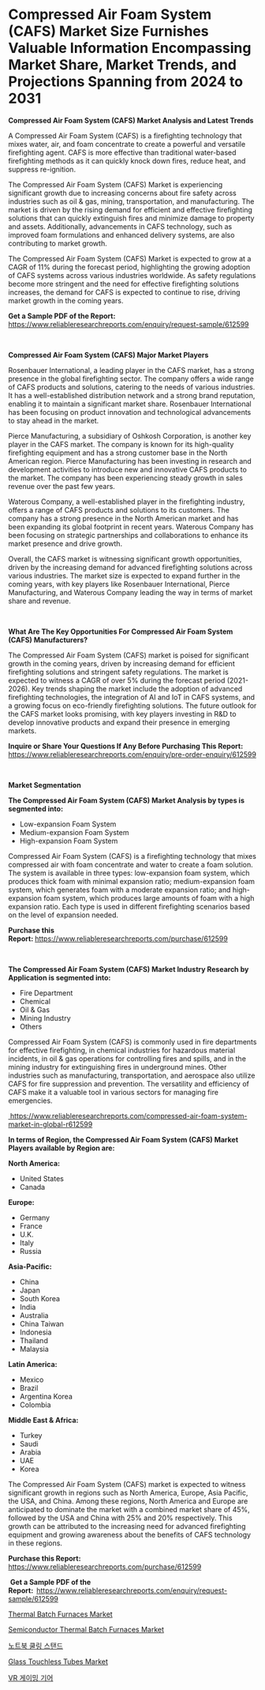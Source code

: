 <p><h1>Compressed Air Foam System (CAFS) Market Size Furnishes Valuable Information Encompassing Market Share, Market Trends, and Projections Spanning from 2024 to 2031</h1></p><p><strong>Compressed Air Foam System (CAFS) Market Analysis and Latest Trends</strong></p>
<p><p>A Compressed Air Foam System (CAFS) is a firefighting technology that mixes water, air, and foam concentrate to create a powerful and versatile firefighting agent. CAFS is more effective than traditional water-based firefighting methods as it can quickly knock down fires, reduce heat, and suppress re-ignition.</p><p>The Compressed Air Foam System (CAFS) Market is experiencing significant growth due to increasing concerns about fire safety across industries such as oil & gas, mining, transportation, and manufacturing. The market is driven by the rising demand for efficient and effective firefighting solutions that can quickly extinguish fires and minimize damage to property and assets. Additionally, advancements in CAFS technology, such as improved foam formulations and enhanced delivery systems, are also contributing to market growth.</p><p>The Compressed Air Foam System (CAFS) Market is expected to grow at a CAGR of 11% during the forecast period, highlighting the growing adoption of CAFS systems across various industries worldwide. As safety regulations become more stringent and the need for effective firefighting solutions increases, the demand for CAFS is expected to continue to rise, driving market growth in the coming years.</p></p>
<p><strong>Get a Sample PDF of the Report:&nbsp;</strong> <a href="https://www.reliableresearchreports.com/enquiry/request-sample/612599">https://www.reliableresearchreports.com/enquiry/request-sample/612599</a></p>
<p>&nbsp;</p>
<p><strong>Compressed Air Foam System (CAFS) Major Market Players</strong></p>
<p><p>Rosenbauer International, a leading player in the CAFS market, has a strong presence in the global firefighting sector. The company offers a wide range of CAFS products and solutions, catering to the needs of various industries. It has a well-established distribution network and a strong brand reputation, enabling it to maintain a significant market share. Rosenbauer International has been focusing on product innovation and technological advancements to stay ahead in the market.</p><p>Pierce Manufacturing, a subsidiary of Oshkosh Corporation, is another key player in the CAFS market. The company is known for its high-quality firefighting equipment and has a strong customer base in the North American region. Pierce Manufacturing has been investing in research and development activities to introduce new and innovative CAFS products to the market. The company has been experiencing steady growth in sales revenue over the past few years.</p><p>Waterous Company, a well-established player in the firefighting industry, offers a range of CAFS products and solutions to its customers. The company has a strong presence in the North American market and has been expanding its global footprint in recent years. Waterous Company has been focusing on strategic partnerships and collaborations to enhance its market presence and drive growth.</p><p>Overall, the CAFS market is witnessing significant growth opportunities, driven by the increasing demand for advanced firefighting solutions across various industries. The market size is expected to expand further in the coming years, with key players like Rosenbauer International, Pierce Manufacturing, and Waterous Company leading the way in terms of market share and revenue.</p></p>
<p>&nbsp;</p>
<p><strong>What Are The Key Opportunities For Compressed Air Foam System (CAFS) Manufacturers?</strong></p>
<p><p>The Compressed Air Foam System (CAFS) market is poised for significant growth in the coming years, driven by increasing demand for efficient firefighting solutions and stringent safety regulations. The market is expected to witness a CAGR of over 5% during the forecast period (2021-2026). Key trends shaping the market include the adoption of advanced firefighting technologies, the integration of AI and IoT in CAFS systems, and a growing focus on eco-friendly firefighting solutions. The future outlook for the CAFS market looks promising, with key players investing in R&D to develop innovative products and expand their presence in emerging markets.</p></p>
<p><strong>Inquire or Share Your Questions If Any Before Purchasing This Report:</strong> <a href="https://www.reliableresearchreports.com/enquiry/pre-order-enquiry/612599">https://www.reliableresearchreports.com/enquiry/pre-order-enquiry/612599</a></p>
<p>&nbsp;</p>
<p><strong>Market Segmentation</strong></p>
<p><strong>The Compressed Air Foam System (CAFS) Market Analysis by types is segmented into:</strong></p>
<p><ul><li>Low-expansion Foam System</li><li>Medium-expansion Foam System</li><li>High-expansion Foam System</li></ul></p>
<p><p>Compressed Air Foam System (CAFS) is a firefighting technology that mixes compressed air with foam concentrate and water to create a foam solution. The system is available in three types: low-expansion foam system, which produces thick foam with minimal expansion ratio; medium-expansion foam system, which generates foam with a moderate expansion ratio; and high-expansion foam system, which produces large amounts of foam with a high expansion ratio. Each type is used in different firefighting scenarios based on the level of expansion needed.</p></p>
<p><strong>Purchase this Report:&nbsp;</strong><a href="https://www.reliableresearchreports.com/purchase/612599">https://www.reliableresearchreports.com/purchase/612599</a></p>
<p>&nbsp;</p>
<p><strong>The Compressed Air Foam System (CAFS) Market Industry Research by Application is segmented into:</strong></p>
<p><ul><li>Fire Department</li><li>Chemical</li><li>Oil & Gas</li><li>Mining Industry</li><li>Others</li></ul></p>
<p><p>Compressed Air Foam System (CAFS) is commonly used in fire departments for effective firefighting, in chemical industries for hazardous material incidents, in oil & gas operations for controlling fires and spills, and in the mining industry for extinguishing fires in underground mines. Other industries such as manufacturing, transportation, and aerospace also utilize CAFS for fire suppression and prevention. The versatility and efficiency of CAFS make it a valuable tool in various sectors for managing fire emergencies.</p></p>
<p><a href="https://www.reliableresearchreports.com/compressed-air-foam-system-market-in-global-r612599">&nbsp;https://www.reliableresearchreports.com/compressed-air-foam-system-market-in-global-r612599</a></p>
<p><strong>In terms of Region, the Compressed Air Foam System (CAFS) Market Players available by Region are:</strong></p>
<p>
    <p> <strong> North America: </strong>
        <ul>
            <li>United States</li>
            <li>Canada</li>
        </ul>
        </p> 
    <p> <strong> Europe: </strong>
        <ul>
            <li>Germany</li>
            <li>France</li>
            <li>U.K.</li>
            <li>Italy</li>
            <li>Russia</li>
        </ul>
        </p> 
    <p> <strong> Asia-Pacific: </strong>
        <ul>
            <li>China</li>
            <li>Japan</li>
            <li>South Korea</li>
            <li>India</li>
            <li>Australia</li>
            <li>China Taiwan</li>
            <li>Indonesia</li>
            <li>Thailand</li>
            <li>Malaysia</li>
        </ul>
        </p> 
    <p> <strong> Latin America: </strong>
        <ul>
            <li>Mexico</li>
            <li>Brazil</li>
            <li>Argentina Korea</li>
            <li>Colombia</li>
        </ul>
        </p> 
    <p> <strong> Middle East & Africa: </strong>
        <ul>
            <li>Turkey</li>
            <li>Saudi</li>
            <li>Arabia</li>
            <li>UAE</li>
            <li>Korea</li>
        </ul>
    </p>
    </p>
<p><p>The Compressed Air Foam System (CAFS) market is expected to witness significant growth in regions such as North America, Europe, Asia Pacific, the USA, and China. Among these regions, North America and Europe are anticipated to dominate the market with a combined market share of 45%, followed by the USA and China with 25% and 20% respectively. This growth can be attributed to the increasing need for advanced firefighting equipment and growing awareness about the benefits of CAFS technology in these regions.</p></p>
<p><strong>Purchase this Report: </strong><a href="https://www.reliableresearchreports.com/purchase/612599">https://www.reliableresearchreports.com/purchase/612599</a></p>
<p>&nbsp;<strong>Get a Sample PDF of the Report:&nbsp;&nbsp;</strong><a href="https://www.reliableresearchreports.com/enquiry/request-sample/612599">https://www.reliableresearchreports.com/enquiry/request-sample/612599</a></p>
<p><strong></strong></p>
<p><p><a href="https://github.com/Hazelklievgspy6vdcsmu106w/Market-Research-Report-List-3/blob/main/thermal-batch-furnaces-market.md">Thermal Batch Furnaces Market</a></p><p><a href="https://github.com/LiamDavis60/Market-Research-Report-List-2/blob/main/semiconductor-thermal-batch-furnaces-market.md">Semiconductor Thermal Batch Furnaces Market</a></p><p><a href="https://github.com/TimmyMann6767/Market-Research-Report-List-3/blob/main/248901472837.md">노트북 쿨링 스탠드</a></p><p><a href="https://medium.com/@caigithemay20/global-glass-touchless-tubes-market-by-product-type-by-application-by-region-and-companies-6808dd497204">Glass Touchless Tubes Market</a></p><p><a href="https://github.com/khytkeqagplkzqvh/Market-Research-Report-List-3/blob/main/814912672836.md">VR 게이밍 기어</a></p></p>